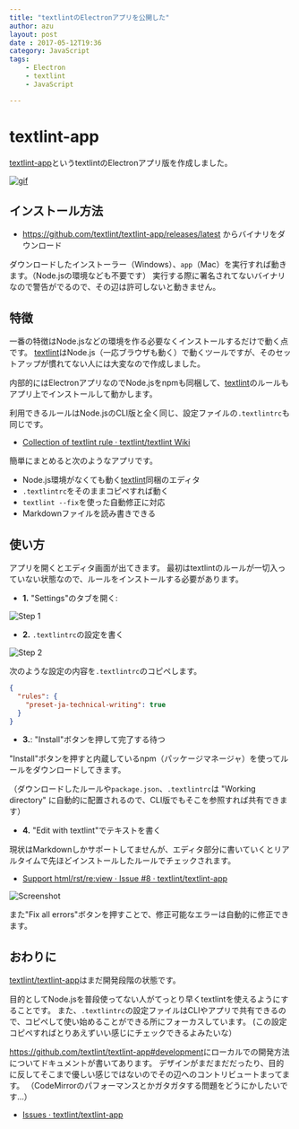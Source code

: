 ```yaml
---
title: "textlintのElectronアプリを公開した"
author: azu
layout: post
date : 2017-05-12T19:36
category: JavaScript
tags:
    - Electron
    - textlint
    - JavaScript

---
```


# textlint-app

[textlint-app](https://github.com/textlint/textlint-app "textlint-app")というtextlintのElectronアプリ版を作成しました。

[![gif](https://media.giphy.com/media/3o7buj7KnuEurvGVm8/giphy.gif)](https://github.com/textlint/textlint-app)


## インストール方法

- <https://github.com/textlint/textlint-app/releases/latest> からバイナリをダウンロード

ダウンロードしたインストーラー（Windows）、`app`（Mac）を実行すれば動きます。（Node.jsの環境なども不要です）
実行する際に署名されてないバイナリなので警告がでるので、その辺は許可しないと動きません。

## 特徴

一番の特徴はNode.jsなどの環境を作る必要なくインストールするだけで動く点です。
[textlint](https://github.com/textlint/textlint "textlint")はNode.js（一応ブラウザも動く）で動くツールですが、そのセットアップが慣れてない人には大変なので作成しました。

内部的にはElectronアプリなのでNode.jsをnpmも同梱して、[textlint](https://github.com/textlint/textlint "textlint")のルールもアプリ上でインストールして動かします。

利用できるルールはNode.jsのCLI版と全く同じ、設定ファイルの`.textlintrc`も同じです。

- [Collection of textlint rule · textlint/textlint Wiki](https://github.com/textlint/textlint/wiki/Collection-of-textlint-rule "Collection of textlint rule · textlint/textlint Wiki")

簡単にまとめると次のようなアプリです。

- Node.js環境がなくても動く[textlint](https://github.com/textlint/textlint "textlint")同梱のエディタ
- `.textlintrc`をそのままコピペすれば動く
- `textlint --fix`を使った自動修正に対応
- Markdownファイルを読み書きできる


## 使い方

アプリを開くとエディタ画面が出てきます。
最初はtextlintのルールが一切入っていない状態なので、ルールをインストールする必要があります。

- **1.** "Settings"のタブを開く:

![Step 1](http://efcl.info/wp-content/uploads/2017/05/12-1494586278.png)

- **2.** `.textlintrc`の設定を書く

![Step 2](http://efcl.info/wp-content/uploads/2017/05/12-1494586443.png)

次のような設定の内容を`.textlintrc`のコピペします。

```json
{
  "rules": {
    "preset-ja-technical-writing": true
  }
}
```

- **3.**: "Install"ボタンを押して完了する待つ

"Install"ボタンを押すと内蔵しているnpm（パッケージマネージャ）を使ってルールをダウンロードしてきます。

（ダウンロードしたルールや`package.json`、`.textlintrc`は "Working directory" に自動的に配置されるので、CLI版でもそこを参照すれば共有できます）

- **4.** "Edit with textlint"でテキストを書く

現状はMarkdownしかサポートしてませんが、エディタ部分に書いていくとリアルタイムで先ほどインストールしたルールでチェックされます。

- [Support html/rst/re:view · Issue #8 · textlint/textlint-app](https://github.com/textlint/textlint-app/issues/8 "Support html/rst/re:view · Issue #8 · textlint/textlint-app")

![Screenshot](http://efcl.info/wp-content/uploads/2017/05/12-1494586618.png)

また"Fix all errors"ボタンを押すことで、修正可能なエラーは自動的に修正できます。

## おわりに

[textlint/textlint-app](https://github.com/textlint/textlint-app "textlint/textlint-app: textlint standalone application top on Electron.")はまだ開発段階の状態です。

目的としてNode.jsを普段使ってない人がてっとり早くtextlintを使えるようにすることです。
また、`.textlintrc`の設定ファイルはCLIやアプリで共有できるので、コピペして使い始めることができる所にフォーカスしています。
(この設定コピペすればとりあえずいい感じにチェックできるよみたいな）

<https://github.com/textlint/textlint-app#development>にローカルでの開発方法についてドキュメントが書いてあります。
デザインがまだまだだったり、目的に反してそこまで優しい感じではないのでその辺へのコントリビュートまってます。
（CodeMirrorのパフォーマンスとかガタガタする問題をどうにかしたいです…）

- [Issues · textlint/textlint-app](https://github.com/textlint/textlint-app/issues "Issues · textlint/textlint-app")
